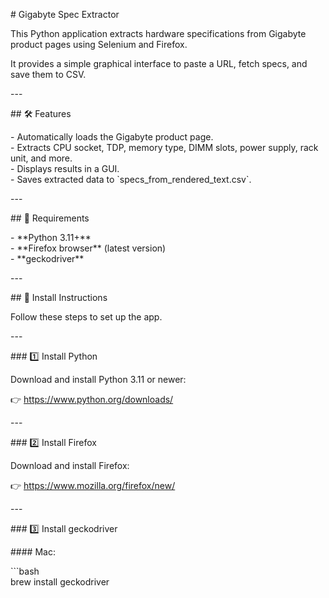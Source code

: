 \# Gigabyte Spec Extractor

This Python application extracts hardware specifications from Gigabyte product pages using Selenium and Firefox.

It provides a simple graphical interface to paste a URL, fetch specs, and save them to CSV.

\---

\#\# 🛠️ Features

\- Automatically loads the Gigabyte product page.  
\- Extracts CPU socket, TDP, memory type, DIMM slots, power supply, rack unit, and more.  
\- Displays results in a GUI.  
\- Saves extracted data to \`specs\_from\_rendered\_text.csv\`.

\---

\#\# 🚀 Requirements

\- \*\*Python 3.11+\*\*  
\- \*\*Firefox browser\*\* (latest version)  
\- \*\*geckodriver\*\*

\---

\#\# 🧩 Install Instructions

Follow these steps to set up the app.

\---

\#\#\# 1️⃣ Install Python

Download and install Python 3.11 or newer:

👉 https://www.python.org/downloads/

\---

\#\#\# 2️⃣ Install Firefox

Download and install Firefox:

👉 https://www.mozilla.org/firefox/new/

\---

\#\#\# 3️⃣ Install geckodriver

\#\#\#\# Mac:

\`\`\`bash  
brew install geckodriver

